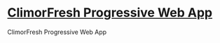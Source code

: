 # [ClimorFresh Progressive Web App](https://rakara.github.io/climor)

ClimorFresh Progressive Web App

